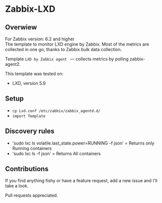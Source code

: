 # Zabbix-LXD

## Overwiew

For Zabbix version: 6.2 and higher  
The template to monitor LXD engine by Zabbix.
Most of the metrics are collected in one go, thanks to Zabbix bulk data collection.

Template `LXD by Zabbix agent ` — collects metrics by polling zabbix-agent2.

This template was tested on:

- LXD, version 5.9

## Setup

- `cp Lxd.conf /etc/zabbix/zabbix_agentd.d/`
- `import Template`

## Discovery rules

- 'sudo lxc ls volatile.last_state.power=RUNNING -f json' = Returns only Running containers
- 'sudo lxc ls -f json' = Returns All containers


## Contributions

If you find anything fishy or have a feature request, add a new issue and I'll take a look.

Pull requests appreciated.

